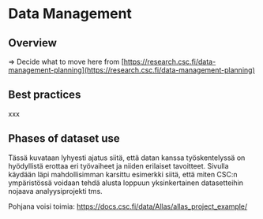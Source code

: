 # Data Management

<a name="header1"></a>
## Overview

=> Decide what to move here from [https://research.csc.fi/data-management-planning](https://research.csc.fi/data-management-planning)

<a name="header2"></a>
## Best practices

xxx

<a name="header3"></a>
## Phases of dataset use

Tässä kuvataan lyhyesti ajatus siitä, että datan kanssa työskentelyssä on hyödyllistä erottaa eri työvaiheet ja niiden erilaiset tavoitteet. Sivulla käydään läpi mahdollisimman karsittu esimerkki siitä, että miten CSC:n ympäristössä voidaan tehdä alusta loppuun yksinkertainen datasetteihin nojaava analyysiprojekti tms.

Pohjana voisi toimia: https://docs.csc.fi/data/Allas/allas_project_example/
